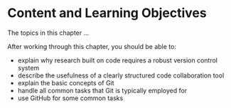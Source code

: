 # Content and Learning Objectives

The topics in this chapter ...

After working through this chapter, you should be able to:

- explain why research built on code requires a robust version control system
- describe the usefulness of a clearly structured code collaboration tool
- explain the basic concepts of Git
- handle all common tasks that Git is typically employed for
- use GitHub for some common tasks
